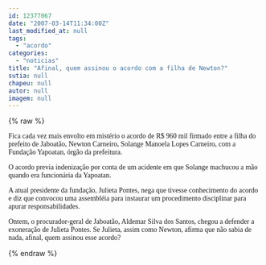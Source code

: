 ```yaml
---
id: 12377067
date: "2007-03-14T11:34:00Z"
last_modified_at: null
tags:
  - "acordo"
categories:
  - "noticias"
title: "Afinal, quem assinou o acordo com a filha de Newton?"
sutia: null
chapeu: null
autor: null
imagem: null
---
```

{% raw %}
<p><P><FONT face=Verdana>Fica cada vez mais envolto em mistério o acordo de R$ 960 mil firmado entre a filha do prefeito de Jaboatão,&nbsp;Newton Carneiro, Solange Manoela Lopes Carneiro, com a Fundação Yapoatan, órgão da prefeitura.</FONT></P></p>
<p><P><FONT face=Verdana>O acordo previa indenização por conta de um acidente em que Solange machucou a mão quando era funcionária da Yapoatan.</FONT></P></p>
<p><P><FONT face=Verdana>A atual presidente da fundação, Julieta Pontes, nega que tivesse conhecimento do acordo e diz que convocou uma assembléia para instaurar um procedimento disciplinar para apurar responsabilidades.</FONT></P></p>
<p><P><FONT face=Verdana>Ontem, o pro</FONT><FONT face=Verdana>curador-geral de Jaboatão, Aldemar Silva dos Santos, chegou a defender a exoneração de Julieta Pontes. Se Julieta, assim como Newton, afirma que não sabia de nada, afinal, quem assinou esse acordo?</FONT></P> </p>
{% endraw %}